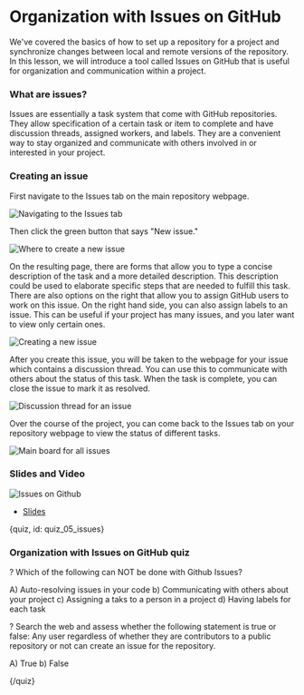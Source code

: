 # Organization with Issues on GitHub

We've covered the basics of how to set up a repository for a project and synchronize changes between local and remote versions of the repository. In this lesson, we will introduce a tool called Issues on GitHub that is useful for organization and communication within a project.

### What are issues?

Issues are essentially a task system that come with GitHub repositories. They allow specification of a certain task or item to complete and have discussion threads, assigned workers, and labels. They are a convenient way to stay organized and communicate with others involved in or interested in your project.

### Creating an issue

First navigate to the Issues tab on the main repository webpage.

![Navigating to the Issues tab](images/05_issues/05_githubbasics_issues-2.png)

Then click the green button that says "New issue." 

![Where to create a new issue](images/05_issues/05_githubbasics_issues-3.png)

On the resulting page, there are forms that allow you to type a concise description of the task and a more detailed description. This description could be used to elaborate specific steps that are needed to fulfill this task. There are also options on the right that allow you to assign GitHub users to work on this issue. On the right hand side, you can also assign labels to an issue. This can be useful if your project has many issues, and you later want to view only certain ones.

![Creating a new issue](images/05_issues/05_githubbasics_issues-4.png)

After you create this issue, you will be taken to the webpage for your issue which contains a discussion thread. You can use this to communicate with others about the status of this task. When the task is complete, you can close the issue to mark it as resolved.

![Discussion thread for an issue](images/05_issues/05_githubbasics_issues-5.png)

Over the course of the project, you can come back to the Issues tab on your repository webpage to view the status of different tasks.

![Main board for all issues](images/05_issues/05_githubbasics_issues-6.png)

### Slides and Video

![Issues on Github](https://www.youtube.com/watch?v=wCzVCzscJqA)

* [Slides](https://docs.google.com/presentation/d/1G8ftZ6_UzNyYfcDoLKHhp2GpDtd20cln0vnJpHiUpFE/edit?usp=sharing)


{quiz, id: quiz_05_issues}

### Organization with Issues on GitHub quiz

? Which of the following can NOT be done with Github Issues?

A) Auto-resolving issues in your code
b) Communicating with others about your project
c) Assigning a taks to a person in a project
d) Having labels for each task

? Search the web and assess whether the following statement is true or false: Any user regardless of whether they are contributors to a public repository or not can create an issue for the repository.

A) True
b) False

{/quiz}

